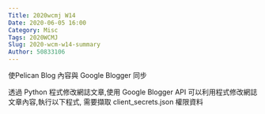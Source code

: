 ```yaml
---
Title: 2020wcmj W14
Date: 2020-06-05 16:00
Category: Misc
Tags: 2020WCMJ
Slug: 2020-wcm-w14-summary
Author: 50833106
---
```

使Pelican Blog 內容與 Google Blogger 同步


<!-- PELICAN_END_SUMMARY -->

透過 Python 程式修改網誌文章,使用 Google Blogger API 可以利用程式修改網誌文章內容,執行以下程式, 需要擷取 client_secrets.json 權限資料
